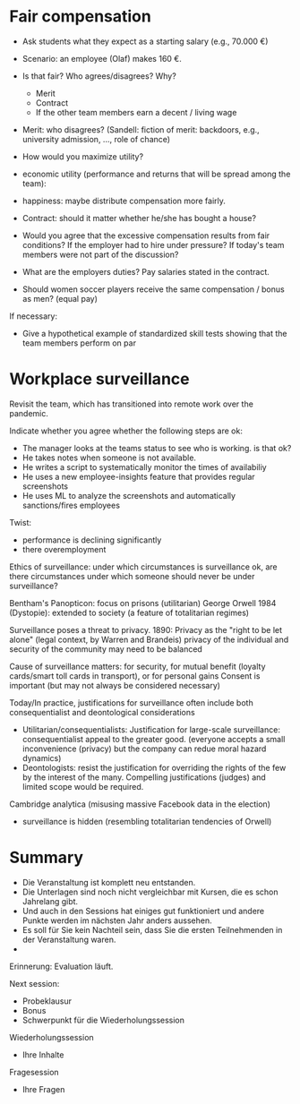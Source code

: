 # Fair compensation

- Ask students what they expect as a starting salary (e.g., 70.000 €)
- Scenario: an employee (Olaf) makes 160 €.
- Is that fair? Who agrees/disagrees? Why?

    - Merit
    - Contract
    - If the other team members earn a decent / living wage

- Merit: who disagrees? (Sandell: fiction of merit: backdoors, e.g., university admission, ..., role of chance)

- How would you maximize utility?
- economic utility (performance and returns that will be spread among the team): 
- happiness: maybe distribute compensation more fairly.

- Contract: should it matter whether he/she has bought a house?

- Would you agree that the excessive compensation results from fair conditions? If the employer had to hire under pressure? If today's team members were not part of the discussion?

- What are the employers duties? Pay salaries stated in the contract.

- Should women soccer players receive the same compensation / bonus as men? (equal pay)

If necessary:

- Give a hypothetical example of standardized skill tests showing that the team members perform on par

<!-- 
2. Compensation (distributive justice, also involving diversity)
    - utilitarianim: superior performance may justify it (merit)
    - contract (employees relying on the contract)
    - (un)fair discourse (if some voices were not heard - especially employees who joined later)
    - virtue of a boss: treat/pay everyong at the same standards
    - communitarianism: diversity/gender (market mechanisms vs what society (should) value)
-->

# Workplace surveillance

Revisit the team, which has transitioned into remote work over the pandemic.

Indicate whether you agree whether the following steps are ok:

- The manager looks at the teams status to see who is working. is that ok?
- He takes notes when someone is not available.
- He writes a script to systematically monitor the times of availabiliy
- He uses a new employee-insights feature that provides regular screenshots
- He uses ML to analyze the screenshots and automatically sanctions/fires employees

Twist: 
- performance is declining significantly
- there overemployment

<!-- https://iep.utm.edu/surv-eth/ -->

Ethics of surveillance: under which circumstances is surveillance ok, are there circumstances under which someone should never be under surveillance?

Bentham's Panopticon: focus on prisons (utilitarian)
George Orwell 1984 (Dystopie): extended to society (a feature of totalitarian regimes)


Surveillance poses a threat to privacy.
1890: Privacy as the "right to be let alone" (legal context, by Warren and Brandeis)
privacy of the individual and security of the community may need to be balanced

Cause of surveillance matters: for security, for mutual benefit (loyalty cards/smart toll cards in transport), or for personal gains 
Consent is important (but may not always be considered necessary)

Today/In practice, justifications for surveillance often include both consequentialist and deontological considerations

- Utilitarian/consequentialists: Justification for large-scale surveillance: consequentialist appeal to the greater good. (everyone accepts a small inconvenience (privacy) but the company can redue moral hazard dynamics)
- Deontologists: resist the justification for overriding the rights of the few by the interest of the many. Compelling justifications (judges) and limited scope would be required.

Cambridge analytica (misusing massive Facebook data in the election)
- surveillance is hidden (resembling totalitarian tendencies of Orwell)


# Summary

- Die Veranstaltung ist komplett neu entstanden.
- Die Unterlagen sind noch nicht vergleichbar mit Kursen, die es schon Jahrelang gibt.
- Und auch in den Sessions hat einiges gut funktioniert und andere Punkte werden im nächsten Jahr anders aussehen.
- Es soll für Sie kein Nachteil sein, dass Sie die ersten Teilnehmenden in der Veranstaltung waren.
- 

Erinnerung: Evaluation läuft.

Next session:
- Probeklausur
- Bonus
- Schwerpunkt für die Wiederholungssession

Wiederholungssession
- Ihre Inhalte

Fragesession
- Ihre Fragen


<!-- 

knowledge workers (like famous athletes) excell in performance and are often paid vast amounts of money
-> is that fair?
-> who agrees?
-> those who don't agree: why?
-> what the market values is chance (not necessarily the merit of the athlete): e.g., football vs. ping-pong
-> the skill is only possible due to societies' investments in training/education -> call for pay-back
-> what's the role of equal opportunities (at the beginning)?
-> what's the role of values like inclusion and diversity? e.g., should female soccer players be paid equally?


Surveillance (privacy / people analytics software / overemployment) - 

- Algorithmic management : under what conditions would it be ethical (imagine Uber 2.0)
- People analytics / workforce intelligence
- Futures of digital work: ethics (algorithmic management, people analytics, )

- contract: employees don't honor their contract (work less) vs. societal contract (work: trust, don't be spied upon)


 -->